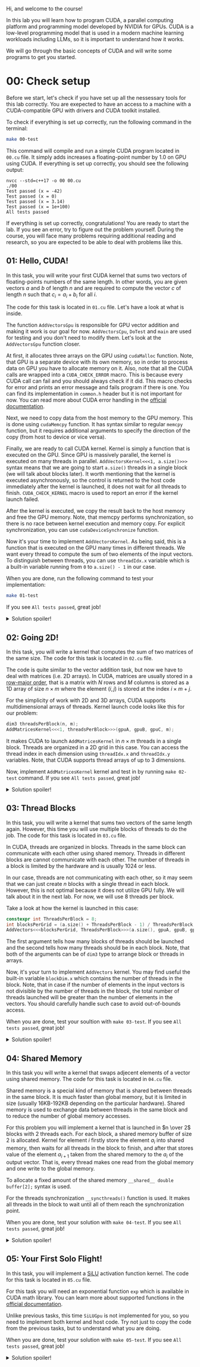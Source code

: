 Hi, and welcome to the course!

In this lab you will learn how to program CUDA, a parallel computing platform and programming model developed by NVIDIA for GPUs. CUDA is a low-level programming model that is used in a modern machine learning workloads including LLMs, so it is important to understand how it works.

We will go through the basic concepts of CUDA and will write some programs to get you started.

# 00: Check setup

Before we start, let's check if you have set up all the nessessary tools for this lab correctly. You are exepected to have an access to a machine with a CUDA-compatible GPU with drivers and CUDA toolkit installed.

To check if everything is set up correctly, run the following command in the terminal:

```bash
make 00-test
```

This command will compile and run a simple CUDA program located in `00.cu` file. It simply adds increases a floating-point number by 1.0 on GPU using CUDA. If everything is set up correctly, you should see the following output:

```
nvcc --std=c++17 -o 00 00.cu
./00
Test passed (x = -42)
Test passed (x = 0)
Test passed (x = 3.14)
Test passed (x = 1e+100)
All tests passed
```

If everything is set up correctly, congratulations! You are ready to start the lab. If you see an error, try to figure out the problem yourself. During the course, you will face many problems requiring additional reading and research, so you are expected to be able to deal with problems like this.

## 01: Hello, CUDA!

In this task, you will write your first CUDA kernel that sums two vectors of floating-points numbers of the same length. In other words, you are given vectors $a$ and $b$ of length $n$ and are required to compute the vector $c$ of length $n$ such that $c_i = a_i + b_i$ for all $i$.

The code for this task is located in `01.cu` file. Let's have a look at what is inside.

The function `AddVectorsGpu` is responsible for GPU vector addition and making it work is our goal for now. `AddVectorsCpu`, `DoTest` and `main` are used for testing and you don't need to modify them. Let's look at the `AddVectorsGpu` function closer.

At first, it allocates three arrays on the GPU using `cudaMalloc` function. Note, that GPU is a separate device with its own memory, so in order to process data on GPU you have to allocate memory on it. Also, note that all the CUDA calls are wrapped into a `CUDA_CHECK_ERROR` macro. This is because every CUDA call can fail and you should always check if it did. This macro checks for error and prints an error message and fails program if there is one. You can find its implementation in `common.h` header but it is not important for now. You can read more about CUDA error handling in the [official documentation](https://docs.nvidia.com/cuda/cuda-runtime-api/group__CUDART__ERROR.html).

Next, we need to copy data from the host memory to the GPU memory. This is done using `cudaMemcpy` function. It has syntax similar to regular `memcpy` function, but it requires additional arguments to specify the direction of the copy (from host to device or vice versa).

Finally, we are ready to call CUDA kernel. Kernel is simply a function that is executed on the GPU. Since GPU is massively parallel, the kernel is executed on many threads in parallel. `AddVectorsKernel<<<1, a.size()>>>` syntax means that we are going to start `a.size()` threads in a single block (we will talk about blocks later). It worth mentioning that the kernel is executed asynchronously, so the control is returned to the host code immediately after the kernel is launched, it does not wait for all threads to finish. `CUDA_CHECK_KERNEL` macro is used to report an error if the kernel launch failed.

After the kernel is executed, we copy the result back to the host memory and free the GPU memory. Note, that memcpy performs synchronization, so there is no race between kernel execution and memory copy. For explicit synchronization, you can use `cudaDeviceSynchronize` function.

Now it's your time to implement `AddVectorsKernel`. As being said, this is a function that is executed on the GPU many times in different threads. We want every thread to compute the sum of two elements of the input vectors. To distinguish between threads, you can use `threadIdx.x` variable which is a built-in variable running from `0` to `a.size() - 1` in our case.

When you are done, run the following command to test your implementation:

```bash
make 01-test
```

If you see `All tests passed`, great job!

<details>
<summary> Solution spoiler! </summary>

```cpp
__global__ void AddVectorsKernel(double* a, double* b, double* c)
{
    int index = threadIdx.x;
    c[index] = a[index] + b[index];
}
```

</details>

## 02: Going 2D!

In this task, you will write a kernel that computes the sum of two matrices of the same size. The code for this task is located in `02.cu` file.

The code is quite similar to the vector addition task, but now we have to deal with matrices (i.e. 2D arrays). In CUDA, matrices are usually stored in a [row-major order](https://en.wikipedia.org/wiki/Row-_and_column-major_order), that is a matrix with $N$ rows and $M$ columns is stored as a 1D array of size $n \times m$ where the element $(i, j)$ is stored at the index $i \times m + j$.

For the simplicity of work with 2D and 3D arrays, CUDA supports multidimensional arrays of threads. Kernel launch code looks like this for our problem:

```cpp
dim3 threadsPerBlock(n, m);
AddMatricesKernel<<<1, threadsPerBlock>>>(gpuA, gpuB, gpuC, m);
```

It makes CUDA to launch `AddMatricesKernel` in $n \times m$ threads in a single block. Threads are organized in a 2D grid in this case. You can access the thread index in each dimension using `threadIdx.x` and `threadIdx.y` variables. Note, that CUDA supports thread arrays of up to 3 dimensions.

Now, implement `AddMatricesKernel` kernel and test in by running `make 02-test` command. If you see `All tests passed`, great job!

<details>
<summary> Solution spoiler! </summary>

```cpp
__global__ void AddVectorsKernel(double* a, double* b, double* c)
{
    int index = threadIdx.x;
    c[index] = a[index] + b[index];
}
```

</details>

## 03: Thread Blocks

In this task, you will write a kernel that sums two vectors of the same length again. However, this time you will use multiple blocks of threads to do the job. The code for this task is located in `03.cu` file.

In CUDA, threads are organized in blocks. Threads in the same block can communicate with each other using shared memory. Threads in different blocks are cannot communicate with each other. The number of threads in a block is limited by the hardware and is usually 1024 or less.

In our case, threads are not communicating with each other, so it may seem that we can just create $n$ blocks with a single thread in each block. However, this is not optimal because it does not utilize GPU fully. We will talk about it in the next lab. For now, we will use 8 threads per block.

Take a look at how the kernel is launched in this case:

```cpp
constexpr int ThreadsPerBlock = 8;
int blocksPerGrid = (a.size() + ThreadsPerBlock - 1) / ThreadsPerBlock;
AddVectors<<<blocksPerGrid, ThreadsPerBlock>>>(a.size(), gpuA, gpuB, gpuC);
```

The first argument tells how many blocks of threads should be launched and the second tells how many threads should be in each block. Note, that both of the arguments can be of `dim3` type to arrange block or threads in arrays.

Now, it's your turn to implement `AddVectors` kernel. You may find useful the built-in variable `blockDim.x` which contains the number of threads in the block. Note, that in case if the number of elements in the input vectors is not divisible by the number of threads in the block, the total number of threads launched will be greater than the number of elements in the vectors. You should carefully handle such case to avoid out-of-bounds access.

When you are done, test your soultion with `make 03-test`. If you see `All tests passed`, great job!

<details>
<summary> Solution spoiler! </summary>

```cpp
__global__ void AddVectors(int n, double* a, double* b, double* c)
{
    int index = blockDim.x * blockIdx.x + threadIdx.x;
    if (index < n) {
        c[index] = a[index] + b[index];
    }
}
```

</details>

## 04: Shared Memory

In this task you will write a kernel that swaps adjecent elements of a vector using shared memory. The code for this task is located in `04.cu` file.

Shared memory is a special kind of memory that is shared between threads in the same block. It is much faster than global memory, but it is limited in size (usually 16KB-192KB depending on the particular hardware). Shared memory is used to exchange data between threads in the same block and to reduce the number of global memory accesses.

For this problem you will implement a kernel that is launched in $n \over 2$ blocks with $2$ threads each. For each block, a shared memory buffer of size $2$ is allocated. Kernel for element $i$ firstly store the element $a_i$ into shared memory, then waits for all threads in the block to finish, and after that stores value of the element $a_{i + 1}$ taken from the shared memory to the $a_i$ of the output vector. That is, every thread makes one read from the global memory and one write to the global memory.

To allocate a fixed amount of the shared memory `__shared__ double buffer[2];` syntax is used.

For the threads synchronization `__syncthreads()` function is used. It makes all threads in the block to wait until all of them reach the synchronization point.

When you are done, test your solution with `make 04-test`. If you see `All tests passed`, great job!

<details>
<summary> Solution spoiler! </summary>

```cpp
__global__ void SwapAdjacentKernel(double* data)
{
    int index = blockIdx.x * blockDim.x + threadIdx.x;
    int localIndex = threadIdx.x;

    __shared__ double buffer[2];
    buffer[localIndex] = data[index];

    __syncthreads();

    data[index] = buffer[1 - localIndex];
}
```

</details>

## 05: Your First Solo Flight!

In this task, you will implement a [SiLU](https://en.wikipedia.org/wiki/Swish_function) activation function kernel. The code for this task is located in `05.cu` file.

For this task you will need an exponential function `exp` which is available in CUDA math library. You can learn more about supported functions in the [official documentation](https://docs.nvidia.com/cuda/cuda-math-api/group__CUDA__MATH__SINGLE.html).

Unlike previous tasks, this time `SiLUGpu` is not implemented for you, so you need to implement both kernel and host code. Try not just to copy the code from the previous tasks, but to understand what you are doing.

When you are done, test your solution with `make 05-test`. If you see `All tests passed`, great job!

<details>
<summary> Solution spoiler! </summary>

```cpp
__global__ void SiluKernel(double* a, int n)
{
    int index = blockDim.x * blockIdx.x + threadIdx.x;
    if (index < n) {
        double x = a[index];
        a[index] = x / (1 + exp(-x));
    }
}

std::vector<double> SiLUGpu(std::vector<double> data)
{
    double* gpuA;
    CUDA_CHECK_ERROR(cudaMalloc(&gpuA, data.size() * sizeof(double)));
    CUDA_CHECK_ERROR(cudaMemcpy(gpuA, data.data(), data.size() * sizeof(double), cudaMemcpyHostToDevice));

    constexpr int MaxThreadsPerBlock = 256;
    int blocksPerGrid = (data.size() + MaxThreadsPerBlock - 1) / MaxThreadsPerBlock;
    SiluKernel<<<blocksPerGrid, MaxThreadsPerBlock>>>(gpuA, data.size());
    CUDA_CHECK_KERNEL();

    std::vector<double> result(data.size());
    CUDA_CHECK_ERROR(cudaMemcpy(result.data(), gpuA, data.size() * sizeof(double), cudaMemcpyDeviceToHost));
    CUDA_CHECK_ERROR(cudaFree(gpuA));

    return result;
}
```

</details>

